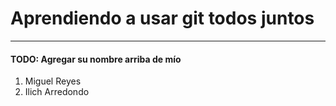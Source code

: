 # Aprendiendo a usar git todos juntos

------

#### TODO: Agregar su nombre arriba de mío
1. Miguel Reyes
4. Ilich Arredondo
